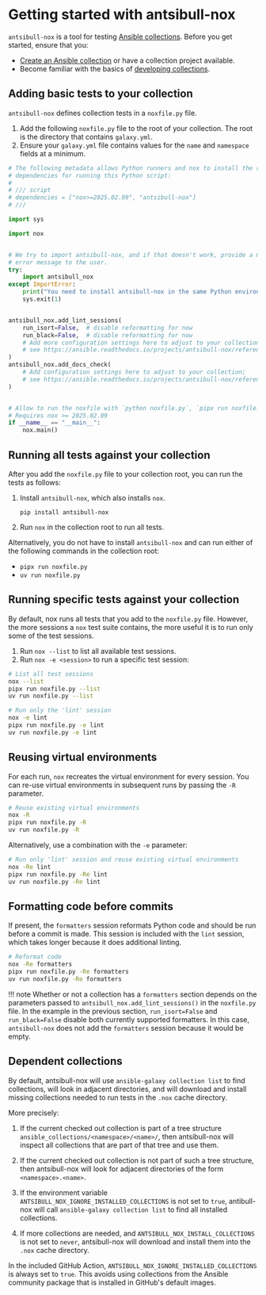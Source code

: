 <!--
Copyright (c) Ansible Project
GNU General Public License v3.0+ (see LICENSES/GPL-3.0-or-later.txt or https://www.gnu.org/licenses/gpl-3.0.txt)
SPDX-License-Identifier: GPL-3.0-or-later
-->

# Getting started with antsibull-nox

`antsibull-nox` is a tool for testing [Ansible collections](https://docs.ansible.com/ansible/devel/collections_guide/).
Before you get started, ensure that you:

- [Create an Ansible collection](https://docs.ansible.com/ansible/devel/dev_guide/developing_modules_in_groups.html) or have a collection project available.
- Become familiar with the basics of [developing collections](https://docs.ansible.com/ansible/devel/dev_guide/developing_collections.html).

## Adding basic tests to your collection

`antsibull-nox` defines collection tests in a `noxfile.py` file.

1. Add the following `noxfile.py` file to the root of your collection.
   The root is the directory that contains `galaxy.yml`.
1. Ensure your `galaxy.yml` file contains values for the `name` and `namespace` fields at a minimum.

```python
# The following metadata allows Python runners and nox to install the required
# dependencies for running this Python script:
#
# /// script
# dependencies = ["nox>=2025.02.09", "antsibull-nox"]
# ///

import sys

import nox


# We try to import antsibull-nox, and if that doesn't work, provide a more useful
# error message to the user.
try:
    import antsibull_nox
except ImportError:
    print("You need to install antsibull-nox in the same Python environment as nox.")
    sys.exit(1)


antsibull_nox.add_lint_sessions(
    run_isort=False,  # disable reformatting for now
    run_black=False,  # disable reformatting for now
    # Add more configuration settings here to adjust to your collection;
    # see https://ansible.readthedocs.io/projects/antsibull-nox/reference/#basic-linting-sessions
)
antsibull_nox.add_docs_check(
    # Add configuration settings here to adjust to your collection;
    # see https://ansible.readthedocs.io/projects/antsibull-nox/reference/#collection-documentation-check
)


# Allow to run the noxfile with `python noxfile.py`, `pipx run noxfile.py`, or similar.
# Requires nox >= 2025.02.09
if __name__ == "__main__":
    nox.main()
```

## Running all tests against your collection

After you add the `noxfile.py` file to your collection root, you can run the tests as follows:

1. Install `antsibull-nox`, which also installs `nox`.

    ```console
    pip install antsibull-nox
    ```

1. Run `nox` in the collection root to run all tests.

Alternatively, you do not have to install `antsibull-nox` and can run either of the following commands in the collection root:

- `pipx run noxfile.py`
- `uv run noxfile.py`

## Running specific tests against your collection

By default, nox runs all tests that you add to the `noxfile.py` file.
However, the more sessions a `nox` test suite contains, the more useful it is to run only some of the test sessions.

1. Run `nox --list` to list all available test sessions.
1. Run `nox -e <session>` to run a specific test session:

```bash
# List all test sessions
nox --list
pipx run noxfile.py --list
uv run noxfile.py --list

# Run only the 'lint' session
nox -e lint
pipx run noxfile.py -e lint
uv run noxfile.py -e lint
```

## Reusing virtual environments

For each run, `nox` recreates the virtual environment for every session.
You can re-use virtual environments in subsequent runs by passing the `-R` parameter.

```bash
# Reuse existing virtual environments
nox -R
pipx run noxfile.py -R
uv run noxfile.py -R
```

Alternatively, use a combination with the `-e` parameter:

```bash
# Run only 'lint' session and reuse existing virtual environments
nox -Re lint
pipx run noxfile.py -Re lint
uv run noxfile.py -Re lint
```

## Formatting code before commits

If present, the `formatters` session reformats Python code and should be run before a commit is made.
This session is included with the `lint` session, which takes longer because it does additional linting.

```bash
# Reformat code
nox -Re formatters
pipx run noxfile.py -Re formatters
uv run noxfile.py -Re formatters
```

!!! note
    Whether or not a collection has a `formatters` section depends on the parameters passed to `antsibull_nox.add_lint_sessions()` in the `noxfile.py` file.
    In the example in the previous section, `run_isort=False` and `run_black=False` disable both currently supported formatters.
    In this case, `antsibull-nox` does not add the `formatters` session because it would be empty.

## Dependent collections

By default, antsibull-nox will use `ansible-galaxy collection list` to find collections,
will look in adjacent directories,
and will download and install missing collections needed to run tests in the `.nox` cache directory.

More precisely:

1. If the current checked out collection is part of a tree structure `ansible_collections/<namespace>/<name>/`,
   then antsibull-nox will inspect all collections that are part of that tree and use them.

1. If the current checked out collection is not part of such a tree structure,
   then antsibull-nox will look for adjacent directories of the form `<namespace>.<name>`.

1. If the environment variable `ANTSIBULL_NOX_IGNORE_INSTALLED_COLLECTIONS` is not set to `true`,
   antibull-nox will call `ansible-galaxy collection list` to find all installed collections.

1. If more collections are needed,
   and `ANTSIBULL_NOX_INSTALL_COLLECTIONS` is not set to `never`,
   antsibull-nox will download and install them into the `.nox` cache directory.

In the included GitHub Action, `ANTSIBULL_NOX_IGNORE_INSTALLED_COLLECTIONS` is always set to `true`.
This avoids using collections from the Ansible community package that is installed in GitHub's default images.
